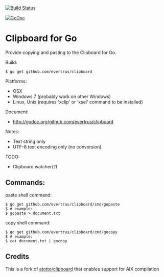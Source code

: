 [![Build Status](https://travis-ci.com/evertrus/clipboard.svg?branch=master)](https://travis-ci.com/evertrus/clipboard)

[![GoDoc](https://godoc.org/github.com/evertrus/clipboard?status.svg)](http://godoc.org/github.com/evertrus/clipboard)

# Clipboard for Go

Provide copying and pasting to the Clipboard for Go.

Build:

    $ go get github.com/evertrus/clipboard

Platforms:

* OSX
* Windows 7 (probably work on other Windows)
* Linux, Unix (requires 'xclip' or 'xsel' command to be installed)


Document: 

* http://godoc.org/github.com/evertrus/clipboard

Notes:

* Text string only
* UTF-8 text encoding only (no conversion)

TODO:

* Clipboard watcher(?)

## Commands:

paste shell command:

    $ go get github.com/evertrus/clipboard/cmd/gopaste
    $ # example:
    $ gopaste > document.txt

copy shell command:

    $ go get github.com/evertrus/clipboard/cmd/gocopy
    $ # example:
    $ cat document.txt | gocopy

## Credits
This is a fork of [atotto/clipboard](https://github.com/atotto/clipboard) that enables support for AIX compilation

